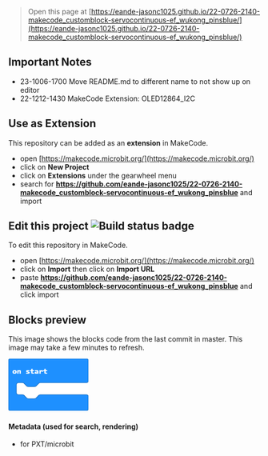 > Open this page at [https://eande-jasonc1025.github.io/22-0726-2140-makecode_customblock-servocontinuous-ef_wukong_pinsblue/](https://eande-jasonc1025.github.io/22-0726-2140-makecode_customblock-servocontinuous-ef_wukong_pinsblue/)

## Important Notes
* 23-1006-1700 Move README.md to different name to not show up on editor
* 22-1212-1430 MakeCode Extension: OLED12864_I2C

## Use as Extension

This repository can be added as an **extension** in MakeCode.

* open [https://makecode.microbit.org/](https://makecode.microbit.org/)
* click on **New Project**
* click on **Extensions** under the gearwheel menu
* search for **https://github.com/eande-jasonc1025/22-0726-2140-makecode_customblock-servocontinuous-ef_wukong_pinsblue** and import

## Edit this project ![Build status badge](https://github.com/eande-jasonc1025/22-0726-2140-makecode_customblock-servocontinuous-ef_wukong_pinsblue/workflows/MakeCode/badge.svg)

To edit this repository in MakeCode.

* open [https://makecode.microbit.org/](https://makecode.microbit.org/)
* click on **Import** then click on **Import URL**
* paste **https://github.com/eande-jasonc1025/22-0726-2140-makecode_customblock-servocontinuous-ef_wukong_pinsblue** and click import

## Blocks preview

This image shows the blocks code from the last commit in master.
This image may take a few minutes to refresh.

![A rendered view of the blocks](https://github.com/eande-jasonc1025/22-0726-2140-makecode_customblock-servocontinuous-ef_wukong_pinsblue/raw/master/.github/makecode/blocks.png)

#### Metadata (used for search, rendering)

* for PXT/microbit
<script src="https://makecode.com/gh-pages-embed.js"></script><script>makeCodeRender("{{ site.makecode.home_url }}", "{{ site.github.owner_name }}/{{ site.github.repository_name }}");</script>
